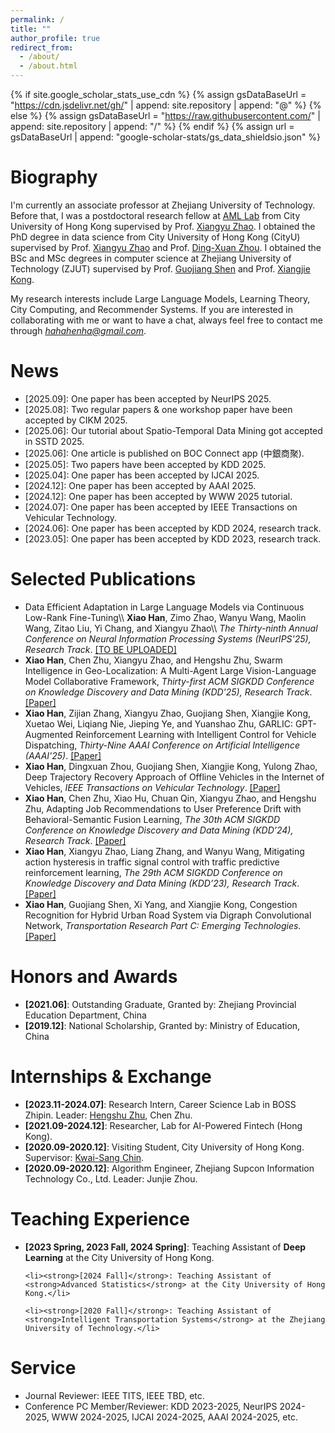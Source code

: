 ```yaml
---
permalink: /
title: ""
author_profile: true
redirect_from: 
  - /about/
  - /about.html
---
```

{% if site.google_scholar_stats_use_cdn %}
{% assign gsDataBaseUrl = "https://cdn.jsdelivr.net/gh/" | append: site.repository | append: "@" %}
{% else %}
{% assign gsDataBaseUrl = "https://raw.githubusercontent.com/" | append: site.repository | append: "/" %}
{% endif %}
{% assign url = gsDataBaseUrl | append: "google-scholar-stats/gs_data_shieldsio.json" %}
<!-- <span class='anchor' id='about-me'></span> -->

# Biography

I'm currently an associate professor at Zhejiang University of Technology.
Before that, I was a postdoctoral research fellow at [AML Lab](https://aml-cityu.github.io/) from City University of Hong Kong supervised by Prof. [Xiangyu Zhao](https://zhaoxyai.github.io/).
I obtained the PhD degree in data science from City University of Hong Kong (CityU) supervised by Prof. [Xiangyu Zhao](https://zhaoxyai.github.io/) and Prof. [Ding-Xuan Zhou](https://www.sydney.edu.au/science/about/our-people/academic-staff/dingxuan-zhou.html). 
I obtained the BSc and MSc degrees in computer science at Zhejiang University of Technology (ZJUT) supervised by Prof. [Guojiang Shen](https://homepage.zjut.edu.cn//sgj/) and Prof. [Xiangjie Kong](http://www.cssclab.cn/xjkong/).

My research interests include Large Language Models, Learning Theory, City Computing, and Recommender Systems.
If you are interested in collaborating with me or want to have a chat, always feel free to contact me through <a href="mailto:hahahenha@gmail.com">*hahahenha@gmail.com*</a>.

# News

<!--
<style>
  .scrollable {
    max-height: 150px; /* 设置最大高度 */
    overflow-y: scroll; /* 设置垂直滚动条 */
  }
</style>
-->

<div class="scrollable">

<ul>
    <li>[2025.09]: One paper has been accepted by NeurIPS 2025. </li>
    <li>[2025.08]: Two regular papers & one workshop paper have been accepted by CIKM 2025. </li>
    <li>[2025.06]: Our tutorial about Spatio-Temporal Data Mining got accepted in SSTD 2025. </li>
    <li>[2025.06]: One article is published on BOC Connect app (中銀商聚). </li>
    <li>[2025.05]: Two papers have been accepted by KDD 2025.</li>
    <li>[2025.04]: One paper has been accepted by IJCAI 2025.</li> 
    <li>[2024.12]: One paper has been accepted by AAAI 2025.</li>
    <li>[2024.12]: One paper has been accepted by WWW 2025 tutorial.</li>
    <li>[2024.07]: One paper has been accepted by IEEE Transactions on Vehicular Technology.</li>
    <li>[2024.06]: One paper has been accepted by KDD 2024, research track.</li>
    <li>[2023.05]: One paper has been accepted by KDD 2023, research track.</li>
</ul>
</div>

# Selected Publications

<ul>
  <li>
    Data Efficient Adaptation in Large Language Models via Continuous Low-Rank Fine-Tuning\\
    <Strong>Xiao Han</Strong>, Zimo Zhao, Wanyu Wang, Maolin Wang, Zitao Liu, Yi Chang, and Xiangyu Zhao\\
    <em>The Thirty-ninth Annual Conference on Neural Information Processing Systems (NeurIPS'25), Research Track</em>.
    <a target="_blank" rel="noopener" href="">[TO BE UPLOADED]</a>
  </li>
  
  <li>
  <Strong>Xiao Han</Strong>, Chen Zhu, Xiangyu Zhao, and Hengshu Zhu,
    Swarm Intelligence in Geo-Localization: A Multi-Agent Large Vision-Language Model Collaborative Framework,
    <em>Thirty-first ACM SIGKDD Conference on Knowledge Discovery and Data Mining (KDD'25), Research Track</em>.
    <a target="_blank" rel="noopener" href="https://arxiv.org/abs/2408.11312">[Paper]</a>
  </li>
  <li>
  <Strong>Xiao Han</Strong>, Zijian Zhang, Xiangyu Zhao, Guojiang Shen, Xiangjie Kong, Xuetao Wei, Liqiang Nie, Jieping Ye, and Yuanshao Zhu,
    GARLIC: GPT-Augmented Reinforcement Learning with Intelligent Control for Vehicle Dispatching,
    <em>Thirty-Nine AAAI Conference on Artificial Intelligence (AAAI'25)</em>.
    <a target="_blank" rel="noopener" href="https://arxiv.org/abs/2408.10286">[Paper]</a>
  </li>
  <li>
    <Strong>Xiao Han</Strong>, Dingxuan Zhou, Guojiang Shen, Xiangjie Kong, Yulong Zhao,
    Deep Trajectory Recovery Approach of Offline Vehicles in the Internet of Vehicles,
    <em>IEEE Transactions on Vehicular Technology</em>.
    <a target="_blank" rel="noopener" href="https://ieeexplore.ieee.org/document/10586793">[Paper]</a>
  </li>
  <li>
    <Strong>Xiao Han</Strong>, Chen Zhu, Xiao Hu, Chuan Qin, Xiangyu Zhao, and Hengshu Zhu,
    Adapting Job Recommendations to User Preference Drift with Behavioral-Semantic Fusion Learning,
    <em>The 30th ACM SIGKDD Conference on Knowledge Discovery and Data Mining (KDD’24), Research Track</em>.
    <a target="_blank" rel="noopener" href="https://arxiv.org/pdf/2407.00082">[Paper]</a>
  </li>
  <li>
    <Strong>Xiao Han</Strong>, Xiangyu Zhao, Liang Zhang, and Wanyu Wang,
    Mitigating action hysteresis in traffic signal control with traffic predictive reinforcement learning,
    <em>The 29th ACM SIGKDD Conference on Knowledge Discovery and Data Mining (KDD’23), Research Track</em>.
    <a target="_blank" rel="noopener" href="https://dl.acm.org/doi/abs/10.1145/3580305.3599528">[Paper]</a>
  </li>
  <li>
    <Strong>Xiao Han</Strong>, Guojiang Shen, Xi Yang, and Xiangjie Kong,
    Congestion Recognition for Hybrid Urban Road System via Digraph Convolutional Network,
    <em>Transportation Research Part C: Emerging Technologies</em>.
    <a target="_blank" rel="noopener" href="https://www.researchgate.net/profile/Xiangjie-Kong-2/publication/347696366_Congestion_recognition_for_hybrid_urban_road_systems_via_digraph_convolutional_network/links/617cef433c987366c30419d2/Congestion-recognition-for-hybrid-urban-road-systems-via-digraph-convolutional-network.pdf">[Paper]</a>
  </li>
</ul>


<!--
# Projects

<div>
  <ul>
    <li>
                            <div class="circle"></div>
                            <h2>Signal Timing: "City Brain" Project in Xiaoshan District, Hangzhou, Zhejiang Province</h2>
                            <p>Deploy adaptive-signal-control algorithm for all intersections with signal control in Xiaoshan District。</p>
                            <img src="../img/project-1.1.JPG" height="340px" width="540px">
                            <p>The comparison between before (left) and after (right) deployment of the algorithm is as follows:</p>
                            <img src="../img/project-1.2.JPG" height="200px" width="320px">
                            <img src="../img/project-1.3.JPG" height="200px" width="200px">
                        </li>
                        <li>
                            <div class="circle"></div>
                            <h2>Special Vehicles First System</h2>
                            <p>The project aims to open a emergency channel for special vehicles (e.g. ambulances).</p>
                            <img src="../img/project-2.1.JPG" height="304px" width="540px">
                            <p>When vehicles are going to pass through the intersection, the signal lights lock the green light in advance. It will release queued vehicles and ensure that the target vehicle does not stop at intersection and pass safely.</p>
                            <img src="../img/project-2.2.JPG" height="304px" width="540px">
                            <p>When the vehicle passes by the intersection, the signal lights release the green light lock as soon as possible to avoid traffic jams in other directions</p>
                            <img src="../img/project-2.3.JPG" height="304px" width="540px">
                        </li>
                        <li>
                            <div class="circle"></div>
                            <h2>The Display System in Hangzhou Transportation Administration of Zhejiang Province</h2>
                            <p>A comprehensive display system of data collected by various detectors in Hangzhou.</p>
                            <img src="../img/project-3.1.JPG" height="101px" width="180px">
                            <img src="../img/project-3.2.JPG" height="101px" width="180px">
                            <img src="../img/project-3.3.JPG" height="101px" width="180px">
                            <img src="../img/project-3.4.JPG" height="101px" width="180px">
                            <img src="../img/project-3.5.JPG" height="101px" width="180px">
                            <img src="../img/project-3.6.JPG" height="101px" width="180px">
                        </li>
                        <li>
                            <div class="circle"></div>
                            <h2>Imitation of Unix file system
                                <a href="https://github.com/hahahenha/UnixFilesystem">
                                    <i nclass="icon-link"></i>Source Code</a>
                            </h2>
                            <p>A file system that simulates the underlying storage of Unix systems with basic file operations.</p>
                        </li>
                         <li>
                            <div class="circle"></div>
                            <h2>Tea——A Web Design Project
                            	<a href="https://www.hahahenha.net/static/tea">
                                    <i nclass="icon-link"></i>Go to</a>
                            </h2>
                            <p>Design and complete a beautiful front-end website.</p>
                        </li>
                        <li>
                            <div class="circle"></div>
                            <h2> OA System </h2>
                            <p>It is written in .NET language and integrates modules such as login, hierarchical notification, personal attendance, schedule, online meeting, workflow design and management, work plan, mail system, asset management, electronic seal management, contract record, system operation log, etc. It has greatly promoted the management of leaders at all levels, coordinated exchange of information between various departments, and the safe, stable and reliable transmission of information inside and outside the department, which facilitates the realization of distributed office and mobile office for all employees.</p>
                        </li>
                        <li>
                            <div class="circle"></div>
                            <h2> Indoor Positioning APP </h2>
                            <p>The location of the target is accurately located through the signal strength of multiple wifi and Bluetooth beacons distributed indoors.</p>
                            <iframe width="560" height="315" src="https://www.hahahenha.net/static/CV/video/project-5.mp4" frameborder="0" allow="accelerometer; clipboard-write; encrypted-media; gyroscope; picture-in-picture" allowfullscreen></iframe>
                        </li>
                        <li>
                            <div class="circle"></div>
                            <h2> Traffic Data-fusion System </h2>
                            <p>Combined with the distributed platform Spark, distributed file system HDFS, SpringBoot framework and D3.js front-end visual library are written and completed.</p>
                            <img src="../img/project-4.JPG" height="304px" width="540px">
                        </li>
                        <li>
                            <div class="circle"></div>
                            <h2> Signal Timing Project of Jiujiang City, Jiangxi Province </h2>
                            <p>Timing the evening peak signal for the main road of Jiujiang City.</p>
                        </li>
  </ul>
</div>

-->

# Honors and Awards

<div>
  <ul>
    <li>
      <strong>[2021.06]</strong>: 
      Outstanding Graduate, Granted by: Zhejiang Provincial Education Department, China
      </li>
    <li>
      <strong>[2019.12]</strong>: 
      National Scholarship, Granted by: Ministry of Education, China
      </li>
  </ul>
</div>

# Internships & Exchange

<div>
  <ul>
    <li>
      <strong>[2023.11-2024.07]</strong>: 
      Research Intern, Career Science Lab in BOSS Zhipin. Leader: <a target="_blank" rel="noopener" href="https://www.zhuhengshu.com/">Hengshu Zhu</a>, Chen Zhu.
      </li>
    <li>
      <strong>[2021.09-2024.12]</strong>: 
      Researcher, Lab for AI-Powered Fintech (Hong Kong).
      </li>
    <li>
      <strong>[2020.09-2020.12]</strong>: 
      Visiting Student, City University of Hong Kong. Supervisor: <a target="_blank" rel="noopener" href="https://scholars.cityu.edu.hk/en/persons/kwai-sang-chin">Kwai-Sang Chin</a>.
      </li>
    <li>
      <strong>[2020.09-2020.12]</strong>: 
      Algorithm Engineer, Zhejiang Supcon Information Technology Co., Ltd. Leader: Junjie Zhou.
      </li>
  </ul>
</div>

# Teaching Experience

<div>
  <ul>
    <li><strong>[2023 Spring, 2023 Fall, 2024 Spring]</strong>: Teaching Assistant of <strong>Deep Learning</strong> at the City University of Hong Kong.</li>
    
    <li><strong>[2024 Fall]</strong>: Teaching Assistant of <strong>Advanced Statistics</strong> at the City University of Hong Kong.</li>

    <li><strong>[2020 Fall]</strong>: Teaching Assistant of <strong>Intelligent Transportation Systems</strong> at the Zhejiang University of Technology.</li>
  </ul>
</div>

# Service

<div>
  <ul>
    <li>
      Journal Reviewer: IEEE TITS, IEEE TBD, etc.
    </li>
    <li>
      Conference PC Member/Reviewer: KDD 2023-2025, NeurIPS 2024-2025, WWW 2024-2025, IJCAI 2024-2025, AAAI 2024-2025, etc.
    </li>
  </ul>
</div>
